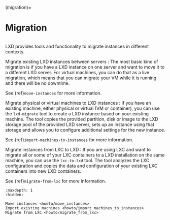 (migration)=
# Migration

```{youtube} https://www.youtube.com/watch?v=F9GALjHtnUU
```

LXD provides tools and functionality to migrate instances in different contexts.

Migrate existing LXD instances between servers
: The most basic kind of migration is if you have a LXD instance on one server and want to move it to a different LXD server.
  For virtual machines, you can do that as a live migration, which means that you can migrate your VM while it is running and there will be no downtime.

  See {ref}`move-instances` for more information.

Migrate physical or virtual machines to LXD instances
: If you have an existing machine, either physical or virtual (VM or container), you can use the `lxd-migrate` tool to create a LXD instance based on your existing machine.
  The tool copies the provided partition, disk or image to the LXD storage pool of the provided LXD server, sets up an instance using that storage and allows you to configure additional settings for the new instance.

  See {ref}`import-machines-to-instances` for more information.

Migrate instances from LXC to LXD
: If you are using LXC and want to migrate all or some of your LXC containers to a LXD installation on the same machine, you can use the `lxc-to-lxd` tool.
  The tool analyzes the LXC configuration and copies the data and configuration of your existing LXC containers into new LXD containers.

  See {ref}`migrate-from-lxc` for more information.

```{toctree}
:maxdepth: 1
:hidden:

Move instances <howto/move_instances>
Import existing machines <howto/import_machines_to_instances>
Migrate from LXC <howto/migrate_from_lxc>
```
